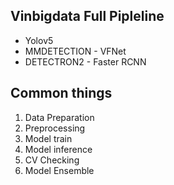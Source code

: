 ## Vinbigdata Full Pipleline
* Yolov5 
* MMDETECTION - VFNet
* DETECTRON2 - Faster RCNN
## Common things

1. Data Preparation
2. Preprocessing
3. Model train
4. Model inference
5. CV Checking
6. Model Ensemble

